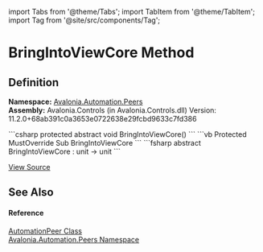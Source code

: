 import Tabs from '@theme/Tabs'; 
import TabItem from '@theme/TabItem'; 
import Tag from '@site/src/components/Tag'; 

# BringIntoViewCore Method




## Definition
**Namespace:** <a href="N_Avalonia_Automation_Peers">Avalonia.Automation.Peers</a>  
**Assembly:** Avalonia.Controls (in Avalonia.Controls.dll) Version: 11.2.0+68ab391c0a3653e0722638e29fcbd9633c7fd386

<Tabs groupId="api-code-preview">
<TabItem value="csharp" label="C#">
```csharp
protected abstract void BringIntoViewCore()
```
</TabItem>
<TabItem value="vb" label="VB">
```vb
Protected MustOverride Sub BringIntoViewCore
```
</TabItem>
<TabItem value="fsharp" label="F#">
```fsharp
abstract BringIntoViewCore : unit -> unit 
```
</TabItem>
</Tabs>



<a href="https://github.com/AvaloniaUI/Avalonia/tree/master/srcAvalonia.Controls/Automation/Peers/AutomationPeer.cs" title="View the source code">View Source</a>



## See Also


#### Reference
<a href="T_Avalonia_Automation_Peers_AutomationPeer">AutomationPeer Class</a>  
<a href="N_Avalonia_Automation_Peers">Avalonia.Automation.Peers Namespace</a>  
